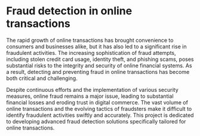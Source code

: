 # Fraud detection in online transactions

The rapid growth of online transactions has brought convenience to consumers and businesses alike, but it has also led to a significant rise in fraudulent activities. The increasing sophistication of fraud attempts, including stolen credit card usage, identity theft, and phishing scams, poses substantial risks to the integrity and security of online financial systems. As a result, detecting and preventing fraud in online transactions has become both critical and challenging.

Despite continuous efforts and the implementation of various security measures, online fraud remains a major issue, leading to substantial financial losses and eroding trust in digital commerce. The vast volume of online transactions and the evolving tactics of fraudsters make it difficult to identify fraudulent activities swiftly and accurately. This project is dedicated to developing advanced fraud detection solutions specifically tailored for online transactions.
